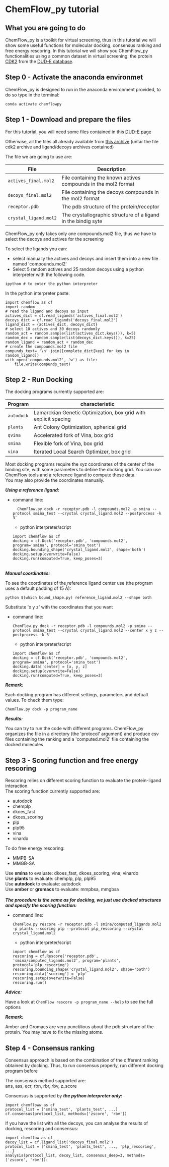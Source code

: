 # ChemFlow_py tutorial

## What you are going to do

ChemFlow_py is a toolkit for virtual screening, thus in this tutorial we will show some useful functions for molecular docking, 
consensus ranking and free energy rescoring. In this tutorial we will show you ChemFlow_py functionalities using a common dataset in virtual screening:
the protein [CDK2](http://dude.docking.org/targets/cdk2) from the [DUD-E database](http://dude.docking.org/).

## Step 0 - Activate the anaconda environmet

ChemFlow_py is designed to run in the anaconda environment provided, to do so type in the terminal:

```
conda activate chemflowpy
```

## Step 1 - Download and prepare the files

For this tutorial, you will need some files contained in this [DUD-E page](http://dude.docking.org/targets/cdk2)

Otherwise, all the files all already available from [this archive](http://dude.docking.org/targets/cdk2/cdk2.tar.gz)
(untar the file cdk2 archive and ligand/decoys archives contained)

The file we are going to use are:

| File                  | Description                                                    |
|-----------------------|----------------------------------------------------------------|
| `actives_final.mol2`  | File containing the known actives compounds in the mol2 format |
| `decoys_final.mol2`   | File containing the decoys compounds in the mol2 format        |
| `receptor.pdb`        | The pdb structure of the protein/receptor                      |
| `crystal_ligand.mol2` | The crystallographic structure of a ligand in the bindig syte  |

ChemFlow_py only takes only one compounds.mol2 file, thus we have to select the decoys and actives for the screening

To select the ligands you can:
- select manually the actives and decoys and insert them into a new file named 'compounds.mol2'
- Select 5 random actives and 25 random decoys using a python interpreter with the following code.

```
ipython # to enter the python interpreter
```

In the python interpreter paste:
```
import chemflow as cf
import random
# read the ligand and decoys as input
actives_dict = cf.read_ligands('actives_final.mol2')
decoys_dict = cf.read_ligands('decoys_final.mol2')
ligand_dict = {actives_dict, decoys_dict}
# select 10 actives and 30 decoys randomly
random_act = random.sample(list(actives_dict.keys()), k=5)
random_dec = random.sample(list(decoys_dict.keys()), k=25)
random_ligand = random_act + random_dec 
# create the compounds.mol2 file
compunds_text= '\n'.join([complete_dict[key] for key in random_ligand])
with open('compounds.mol2', 'w') as file:
    file.write(compunds_text)
```

## Step 2 - Run Docking

The docking programs currently supported are:

| Program    | characteristic                                                  |
|------------|-----------------------------------------------------------------|
 | `autodock` | Lamarckian Genetic Optimization, box grid with explicit spacing |
| `plants`   | Ant Colony Optimization, spherical grid                         |
| `qvina`    | Accelerated fork of Vina, box grid                              |
| `smina`    | Flexible fork of Vina, box grid                                 |
| `vina`     | Iterated Local Search Optimizer, box grid                       |


Most docking programs require the xyz coordinates of the center of the binding site, with 
some parameters to define the docking grid.
You can use ChemFlow tools and a reference ligand to compute these data.  
You may also provide the coordinates manually.

__*Using a reference ligand:*__

- command line:
  ```
    ChemFlow.py dock -r receptor.pdb -l compounds.mol2 -p smina --protocol smina_test --crystal crystal_ligand.mol2 --postprocess -k 3`
  ```
  - python interpreter/script
  
  ```
  import chemflow as cf
  docking = cf.Dock('receptor.pdb', 'compounds.mol2', program='smina', protocol='smina_test')
  docking.bounding_shape('crystal_ligand.mol2', shape='both')
  docking.setup(overwrite=False)
  docking.run(computed=True, keep_poses=3)
  ```
\
__*Manual coordinates:*__

To see the coordinates of the reference ligand center use (the program uses a default padding of 15 Å):
```
python $(which bound_shape.py) reference_ligand.mol2 --shape both 
```

Substitute 'x y z' with the  coordinates that you want
- command line:
  ```
  ChemFlow.py dock -r receptor.pdb -l compounds.mol2 -p smina --protocol smina_test --crystal crystal_ligand.mol2 --center x y z --postprocess -k 3`
  ```
  - python interpreter/script
  
  ```
  import chemflow as cf
  docking = cf.Dock('receptor.pdb', 'compounds.mol2', program='smina', protocol='smina_test')
  docking.data['center] = [x, y, z]
  docking.setup(overwrite=False)
  docking.run(computed=True, keep_poses=3)
  ```
  
__*Remark:*__

Each docking program has different settings, parameters and defualt values. To check them type:

```
ChemFlow.py dock -p program_name
```

__*Results:*__

You can try to run the code with different programs. 
ChemFlow_py organizes the file in a directory (the 'protocol' argument) and produce csv files 
containing the ranking and a 'computed.mol2' file containing the docked molecules

## Step 3 - Scoring function and free energy rescoring 

Rescoring relies on different scoring function to evaluate the protein-ligand interaction.
\
The scoring function currently supported are:
- autodock
- chemplp
- dkoes_fast
- dkoes_scoring
- plp
- plp95 
- vina
- vinardo

To do free energy rescoring:
- MMPB-SA
- MMGB-SA

Use __smina__ to evaluate: dkoes_fast, dkoes_scoring, vina, vinardo
\
Use __plants__ to evaluate: chemplp, plp, plp95
\
Use __autodock__ to evaluate: autodock
\
Use __amber__ or __gromacs__ to evaluate: mmpbsa, mmgbsa
\
\
__*The procedure is the same as for docking, we just use docked structures and specify the scoring function:*__

- command line:
  ```
  ChemFlow.py rescore -r receptor.pdb -l smina/computed_ligands.mol2 -p plants --scoring plp --protocol plp_rescoring --crystal crystal_ligand.mol2
  ```

  - python interpreter/script
  
  ```
  import chemflow as cf
  rescoring = cf.Rescore('receptor.pdb', 'smina/computed_ligands.mol2', program='plants', protocol='plp_rescoring')
  rescoring.bounding_shape('crystal_ligand.mol2', shape='both')
  rescoring.data['scoring'] = 'plp'
  rescoring.setup(overwrite=False)
  rescoring.run()
  ```
  
__*Advice:*__

Have a look at `ChemFlow rescore -p program_name --help` to see the full options

__*Remark:*__

Amber and Gromacs are very punctilious about the pdb structure of the protein. You may have to fix the missing atoms.

## Step 4 - Consensus ranking

Consensus approach is based on the combination of the different ranking obtained by docking.
Thus, to run consensus properly, run different docking program before

The consensus method supported are: 
\
ans, ass, ecr, rbn, rbr, rbv, z_score

Consensus is supported by __*the python interpreter only:*__
```
import chemfloww as cf
protocol_list = ['smina_test', 'plants_test', ...]
cf.consensus(protocol_list, methods=['zscore', 'rbv'])
```

If you have the list with all the decoys, you can analyse the results of docking, rescoring and consensus:
```
import chemflow as cf
decoy_list = cf.ligand_list('decoys_final.mol2')
protocol_list = ['smina_test', 'plants_test', ..., 'plp_rescoring', ...]
analysis(protocol_list, decoy_list, consensus_deep=3, methods=['zscore', 'rbv']):
```